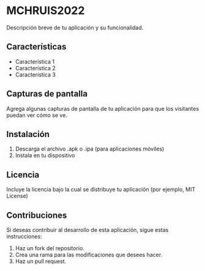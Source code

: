 # MCHRUIS2022

Descripción breve de tu aplicación y su funcionalidad.

## Características
- Característica 1
- Característica 2
- Característica 3

## Capturas de pantalla
Agrega algunas capturas de pantalla de tu aplicación para que los visitantes puedan ver cómo se ve.

## Instalación
1. Descarga el archivo .apk o .ipa (para aplicaciones móviles)
2. Instala en tu dispositivo

## Licencia
Incluye la licencia bajo la cual se distribuye tu aplicación (por ejemplo, MIT License)

## Contribuciones
Si deseas contribuir al desarrollo de esta aplicación, sigue estas instrucciones:
1. Haz un fork del repositorio.
2. Crea una rama para las modificaciones que desees hacer.
3. Haz un pull request.

